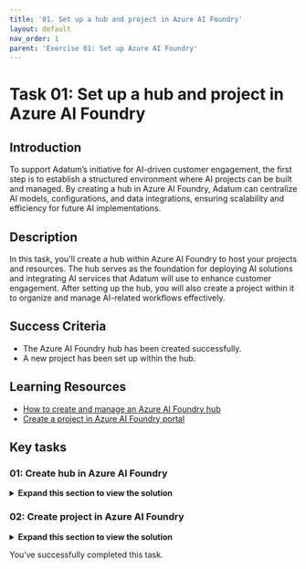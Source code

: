 ```yaml
---
title: '01. Set up a hub and project in Azure AI Foundry'
layout: default
nav_order: 1
parent: 'Exercise 01: Set up Azure AI Foundry'
---
```


# Task 01: Set up a hub and project in Azure AI Foundry 

## Introduction

To support Adatum’s initiative for AI-driven customer engagement, the first step is to establish a structured environment where AI projects can be built and managed. By creating a hub in Azure AI Foundry, Adatum can centralize AI models, configurations, and data integrations, ensuring scalability and efficiency for future AI implementations.

## Description

In this task, you'll create a hub within Azure AI Foundry to host your projects and resources. The hub serves as the foundation for deploying AI solutions and integrating AI services that Adatum will use to enhance customer engagement. After setting up the hub, you will also create a project within it to organize and manage AI-related workflows effectively.

## Success Criteria

- The Azure AI Foundry hub has been created successfully.
- A new project has been set up within the hub.

## Learning Resources

- [How to create and manage an Azure AI Foundry hub](https://learn.microsoft.com/en-us/azure/ai-studio/how-to/create-azure-ai-resource?tabs=portal)
- [Create a project in Azure AI Foundry portal](https://learn.microsoft.com/en-us/azure/ai-studio/how-to/create-projects?tabs=ai-studio)

## Key tasks

### 01: Create hub in Azure AI Foundry

<details markdown="block">
<summary><strong>Expand this section to view the solution</strong></summary>

1. Open the Microsoft Edge browser, go to the [Azure Portal site](https://portal.azure.com), and sign in with your credentials. 

1. Once signed in to the portal, select the search bar at the top. Search for **Azure AI** and then select **Azure AI Foundry**.

    ![7jzpqzhj.jpg](../media/7jzpqzhj.jpg)

1. From **Azure AI Foundry**, select **+ Create** and then select **Hub**.

    ![bxuqftml.jpg](../media/bxuqftml.jpg)

1. On the **Azure AI hub** page, select your resource group and region (these may differ from the screenshot). Name the hub **azureaihub** and leave the default setting to create a new AI service model. 

1. Select **Review + create**, then select **Create**.

    {: .important }
    > The availability of models and other resources will depend on the region chosen. Ensure you are using a region that supports Azure AI.

    ![epp203pb.jpg](../media/epp203pb.jpg)

1. Once the deployment is complete, select **Go to resource**.

    {: .important }
    > To create a hub, you'll need the Owner or Contributor role on the associated resource group or an existing hub.

</details>

### 02: Create project in Azure AI Foundry

<details markdown="block">
<summary><strong>Expand this section to view the solution</strong></summary>

1. From the **azureaihub** page, select **Launch Azure AI Foundry**.

    ![0afvsbl0.jpg](../media/0afvsbl0.jpg)

1. Azure AI Foundry will open in a new tab. You’ll see a pop-up window to create a new project. Enter **project1** and select **Create project**.

    ![8e020hh1.jpg](../media/8e020hh1.jpg)

    {: .important } 
    > The hub is the overarching development environment. Access to the hub allows you to modify the infrastructure, create new hubs, and create projects. Projects exist within a hub and can have different permissions and resources. When granted access to a project, the user is also automatically granted **Reader** level access to the associated hub. The user is also granted the **Inference Deployment Operator** role, which allows them to create deployments on the resource group that the project is in. To create a project, you'll need either the Azure AI Developer or Azure AI Inference Deployment Operator roles.
    
    ![188na43t.jpg](../media/188na43t.jpg)

</details>

You’ve successfully completed this task. 
